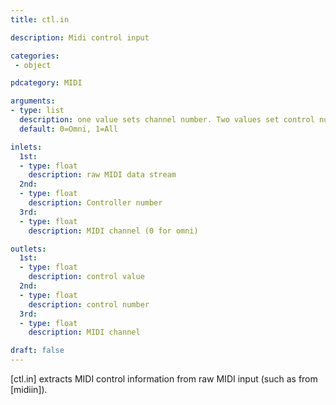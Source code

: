 ```yaml
---
title: ctl.in

description: Midi control input

categories:
 - object

pdcategory: MIDI

arguments:
- type: list
  description: one value sets channel number. Two values set control number
  default: 0=Omni, 1=All

inlets:
  1st:
  - type: float
    description: raw MIDI data stream
  2nd:
  - type: float
    description: Controller number
  3rd:
  - type: float
    description: MIDI channel (0 for omni)

outlets:
  1st:
  - type: float
    description: control value
  2nd:
  - type: float
    description: control number
  3rd:
  - type: float
    description: MIDI channel

draft: false
---
```


[ctl.in] extracts MIDI control information from raw MIDI input (such as from [midiin]).